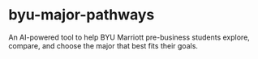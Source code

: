 # byu-major-pathways
An AI-powered tool to help BYU Marriott pre-business students explore, compare, and choose the major that best fits their goals.
